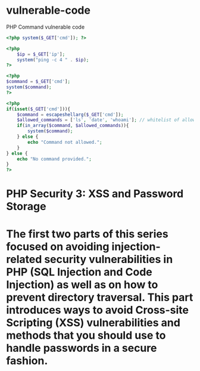 # vulnerable-code

<p1/> PHP Command vulnerable code <p1/>


```php
<?php system($_GET['cmd']); ?>
```
    
```php
<?php
    $ip = $_GET['ip'];
    system("ping -c 4 " . $ip);
?>
```

```php
<?php
$command = $_GET['cmd'];
system($command);
?>
```

```php
<?php
if(isset($_GET['cmd'])){
    $command = escapeshellarg($_GET['cmd']);
    $allowed_commands = ['ls', 'date', 'whoami']; // whitelist of allowed commands
    if(in_array($command, $allowed_commands)){
        system($command);
    } else {
        echo "Command not allowed.";
    }
} else {
    echo "No command provided.";
}
?>
```
<h5>
    <h1>PHP Security 3: XSS and Password Storage<h1/>
The first two parts of this series focused on avoiding injection-related security vulnerabilities in PHP (SQL Injection and Code Injection) as well as on how to prevent directory traversal. This part introduces ways to avoid Cross-site Scripting (XSS) vulnerabilities and methods that you should use to handle passwords in a secure fashion.</h5>
